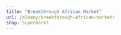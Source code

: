 ```yaml
---
title: "Breakthrough African Market"
url: /albany/breakthrough-african-market/
shop: Supermarkt
---
```

